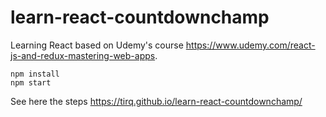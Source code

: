 # learn-react-countdownchamp


Learning React based on Udemy's course https://www.udemy.com/react-js-and-redux-mastering-web-apps.
``` 
npm install
npm start
```

See here the steps https://tirq.github.io/learn-react-countdownchamp/